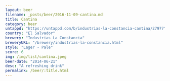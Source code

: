 ```yaml
---
layout: beer
filename: _posts/beer/2016-11-09-cantina.md
title: Cantina
category: beer
untappd: "https://untappd.com/b/industrias-la-constancia-cantina/27977"
country: "El Salvador"
brewery: "Industrias La Constancia"
breweryURL: "/brewery/industrias-la-constancia.html"
style: "Lager - Pale"
score: 6
img: /img/list/cantina.jpeg
beer-date: "2014-06-21"
desc: "A refreshing drink"
permalink: /beer/:title.html
---
```

